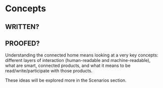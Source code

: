 # Concepts

## WRITTEN?
## PROOFED?

Understanding the connected home means looking at a very key concepts: different layers of interaction (human-readable and machine-readable), what are smart, connected products, and what it means to be read/write/participate with those products. 

These ideas will be explored more in the Scenarios section. 
